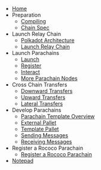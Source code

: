 <!-- docs/_sidebar.md -->

- [Home](/)
- Preparation
  - [Compiling](1-prep/1-compiling.md)
  - [Chain Spec](1-prep/2-chain-spec.md)
- Launch Relay Chain
  - [Polkadot Architecture](2-relay-chain/1-architecture.md)
  - [Launch Relay Chain](2-relay-chain/2-launch.md)
- Launch Parachains
  - [Launch](3-parachains/1-launch.md)
  - [Register](3-parachains/2-register.md)
  - [Interact](3-parachains/3-interact.md)
  - [More Parachain Nodes](3-parachains/4-more-nodes.md)
- Cross Chain Transfers
  - [Downward Transfers](4-cross-chain/1-downward.md)
  - [Upward Transfers](4-cross-chain/2-upward.md)
  - [Lateral Transfers](4-cross-chain/3-lateral.md)
- Develop Parachains
  - [Parachain Template Overview](5-develop/1-template-overview.md)
  - [External Pallet](5-develop/2-external-pallet.md)
  - [Template Pallet](5-develop/3-template-pallet.md)
  - [Sending Messages](5-develop/4-sending-messages.md)
  - [Receiving Messages](5-develop/5-receiving-messages.md)
- Register a Rococo Parachain
  - [Register a Rococo Parachain](6-register/1-register.md)
- [Notepad](embedded-notes.md)
